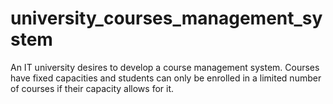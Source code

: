 # university_courses_management_system
An IT university desires to develop a course management system. Courses have fixed capacities and students can only be enrolled in a limited number of courses if their capacity allows for it.
